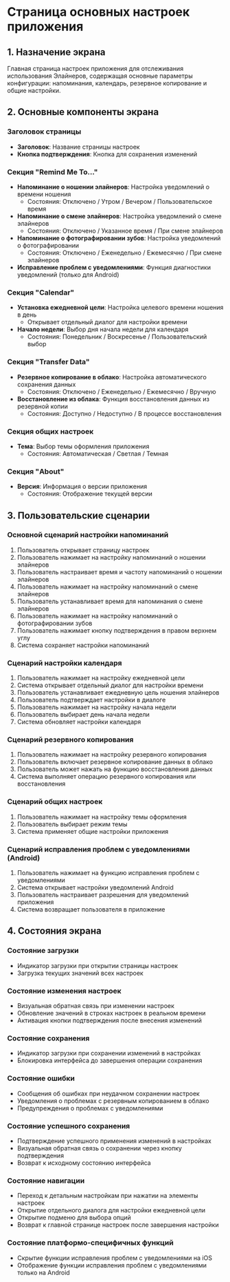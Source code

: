 # Страница основных настроек приложения

## 1. Назначение экрана
Главная страница настроек приложения для отслеживания использования Элайнеров, содержащая основные параметры конфигурации: напоминания, календарь, резервное копирование и общие настройки.

## 2. Основные компоненты экрана

### Заголовок страницы
- **Заголовок**: Название страницы настроек
- **Кнопка подтверждения**: Кнопка для сохранения изменений

### Секция "Remind Me To..."
- **Напоминание о ношении элайнеров**: Настройка уведомлений о времени ношения
  - Состояния: Отключено / Утром / Вечером / Пользовательское время
- **Напоминание о смене элайнеров**: Настройка уведомлений о смене элайнеров
  - Состояния: Отключено / Указанное время / При смене элайнеров
- **Напоминание о фотографировании зубов**: Настройка уведомлений о фотографировании
  - Состояния: Отключено / Еженедельно / Ежемесячно / При смене элайнеров
- **Исправление проблем с уведомлениями**: Функция диагностики уведомлений (только для Android)

### Секция "Calendar"
- **Установка ежедневной цели**: Настройка целевого времени ношения в день
  - Открывает отдельный диалог для настройки времени
- **Начало недели**: Выбор дня начала недели для календаря
  - Состояния: Понедельник / Воскресенье / Пользовательский выбор

### Секция "Transfer Data"
- **Резервное копирование в облако**: Настройка автоматического сохранения данных
  - Состояния: Отключено / Еженедельно / Ежемесячно / Вручную
- **Восстановление из облака**: Функция восстановления данных из резервной копии
  - Состояния: Доступно / Недоступно / В процессе восстановления

### Секция общих настроек
- **Тема**: Выбор темы оформления приложения
  - Состояния: Автоматическая / Светлая / Темная

### Секция "About"
- **Версия**: Информация о версии приложения
  - Состояния: Отображение текущей версии

## 3. Пользовательские сценарии

### Основной сценарий настройки напоминаний
1. Пользователь открывает страницу настроек
2. Пользователь нажимает на настройку напоминаний о ношении элайнеров
3. Пользователь настраивает время и частоту напоминаний о ношении элайнеров
4. Пользователь нажимает на настройку напоминаний о смене элайнеров
5. Пользователь устанавливает время для напоминания о смене элайнеров
6. Пользователь нажимает на настройку напоминаний о фотографировании зубов
7. Пользователь нажимает кнопку подтверждения в правом верхнем углу
8. Система сохраняет настройки напоминаний

### Сценарий настройки календаря
1. Пользователь нажимает на настройку ежедневной цели
2. Система открывает отдельный диалог для настройки времени
3. Пользователь устанавливает ежедневную цель ношения элайнеров
4. Пользователь подтверждает настройки в диалоге
5. Пользователь нажимает на настройку начала недели
6. Пользователь выбирает день начала недели
7. Система обновляет настройки календаря

### Сценарий резервного копирования
1. Пользователь нажимает на настройку резервного копирования
2. Пользователь включает резервное копирование данных в облако
3. Пользователь может нажать на функцию восстановления данных
4. Система выполняет операцию резервного копирования или восстановления

### Сценарий общих настроек
1. Пользователь нажимает на настройку темы оформления
2. Пользователь выбирает режим темы
3. Система применяет общие настройки приложения

### Сценарий исправления проблем с уведомлениями (Android)
1. Пользователь нажимает на функцию исправления проблем с уведомлениями
2. Система открывает настройки уведомлений Android
3. Пользователь настраивает разрешения для уведомлений приложения
4. Система возвращает пользователя в приложение

## 4. Состояния экрана

### Состояние загрузки
- Индикатор загрузки при открытии страницы настроек
- Загрузка текущих значений всех настроек

### Состояние изменения настроек
- Визуальная обратная связь при изменении настроек
- Обновление значений в строках настроек в реальном времени
- Активация кнопки подтверждения после внесения изменений

### Состояние сохранения
- Индикатор загрузки при сохранении изменений в настройках
- Блокировка интерфейса до завершения операции сохранения

### Состояние ошибки
- Сообщения об ошибках при неудачном сохранении настроек
- Уведомления о проблемах с резервным копированием в облако
- Предупреждения о проблемах с уведомлениями

### Состояние успешного сохранения
- Подтверждение успешного применения изменений в настройках
- Визуальная обратная связь о сохранении через кнопку подтверждения
- Возврат к исходному состоянию интерфейса

### Состояние навигации
- Переход к детальным настройкам при нажатии на элементы настроек
- Открытие отдельного диалога для настройки ежедневной цели
- Открытие подменю для выбора опций
- Возврат к главной странице настроек после завершения настройки

### Состояние платформо-специфичных функций
- Скрытие функции исправления проблем с уведомлениями на iOS
- Отображение функции исправления проблем с уведомлениями только на Android